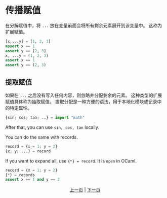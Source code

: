 # 传播赋值

在分解赋值中，将 `...` 放在变量前面会将所有剩余元素展开到该变量中。 这称为扩展赋值。

```python
[x,...y] = [1, 2, 3]
assert x == 1
assert y == [2, 3]
x, ...y = (1, 2, 3)
assert x == 1
assert y == (2, 3)
```

## 提取赋值

如果在 `...` 之后没有写入任何内容，则忽略并分配剩余的元素。 这种类型的扩展赋值具体称为抽取赋值。
提取分配是一种方便的语法，用于本地化模块或记录中的特定属性。

```python
{sin; cos; tan; ..} = import "math"
```

After that, you can use `sin, cos, tan` locally.

You can do the same with records.

```python
record = {x = 1; y = 2}
{x; y; ...} = record
```

If you want to expand all, use `{*} = record`. It is `open` in OCaml.

```python
record = {x = 1; y = 2}
{*} = records
assert x == 1 and y == 2
```

<p align='center'>
    <a href='./27_comprehension.md'>上一页</a> | <a href='./29_decorator.md'>下一页</a>
</p>